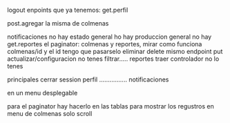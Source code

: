 logout
enpoints que ya tenemos:
get.perfil

post.agregar la misma de colmenas

notificaciones no hay
estado general ho hay
produccion general no hay
get.reportes 
el paginator: colmenas y reportes, mirar como funciona
colmenas/id y el id tengo que pasarselo
eliminar delete mismo endpoint
put actualizar/configuracion
no tenes filtrar..... reportes
traer controlador no lo tenes 

principales 
cerrar session
perfil
................
notificaciones

en un menu desplegable

para el paginator hay hacerlo en las tablas para mostrar los regustros en menu de colmenas solo scroll